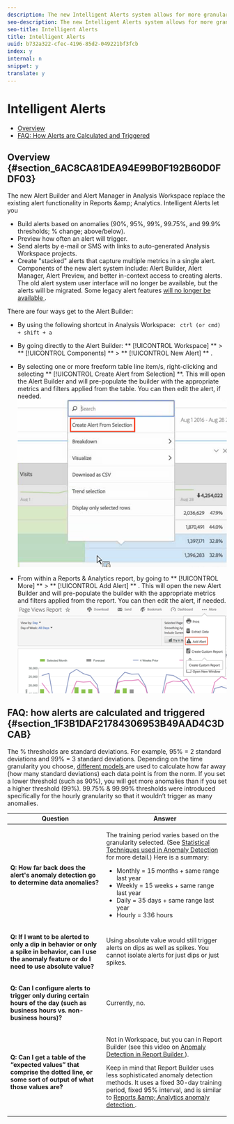 ```yaml
---
description: The new Intelligent Alerts system allows for more granular control over alerts and integrates anomaly detection with the alert system.
seo-description: The new Intelligent Alerts system allows for more granular control over alerts and integrates anomaly detection with the alert system.
seo-title: Intelligent Alerts
title: Intelligent Alerts
uuid: b732a322-cfec-4196-85d2-049221bf3fcb
index: y
internal: n
snippet: y
translate: y
---
```


# Intelligent Alerts


* [ Overview ](../../analysis_workspace_bucket/virtual-analyst/intellligent_alerts.md#section_6AC8CA81DEA94E99B0F192B60D0FDF03)
* [ FAQ: How Alerts are Calculated and Triggered ](../../analysis_workspace_bucket/virtual-analyst/intellligent_alerts.md#section_1F3B1DAF21784306953B49AAD4C3DCAB)

## Overview {#section_6AC8CA81DEA94E99B0F192B60D0FDF03}

The new Alert Builder and Alert Manager in Analysis Workspace replace the existing alert functionality in Reports &amp;amp; Analytics. Intelligent Alerts let you 

* Build alerts based on anomalies (90%, 95%, 99%, 99.75%, and 99.9% thresholds; % change; above/below).
* Preview how often an alert will trigger.
* Send alerts by e-mail or SMS with links to auto-generated Analysis Workspace projects.
* Create "stacked" alerts that capture multiple metrics in a single alert.
Components of the new alert system include: Alert Builder, Alert Manager, Alert Preview, and better in-context access to creating alerts. The old alert system user interface will no longer be available, but the alerts will be migrated. Some legacy alert features [ will no longer be available ](https://marketing.adobe.com/resources/help/en_US/sc/user/deprecated_alerts.html). 

There are four ways get to the Alert Builder: 

* By using the following shortcut in Analysis Workspace: ` ctrl (or cmd) + shift + a` 

* By going directly to the Alert Builder:  ** [!UICONTROL  Workspace] ** > ** [!UICONTROL  Components] ** > ** [!UICONTROL  New Alert] ** .
* By selecting one or more freeform table line item/s, right-clicking and selecting ** [!UICONTROL  Create Alert from Selection] **. This will open the Alert Builder and will pre-populate the builder with the appropriate metrics and filters applied from the table. You can then edit the alert, if needed. ![](../../assets/create-alert-from-selection.png) 

* From within a Reports &amp; Analytics report, by going to  ** [!UICONTROL  More] ** > ** [!UICONTROL  Add Alert] ** . This will open the new Alert Builder and will pre-populate the builder with the appropriate metrics and filters applied from the report. You can then edit the alert, if needed. ![](../../assets/add-alert.png) 


## FAQ: how alerts are calculated and triggered {#section_1F3B1DAF21784306953B49AAD4C3DCAB}

The % thresholds are standard deviations. For example, 95% = 2 standard deviations and 99% = 3 standard deviations. Depending on the time granularity you choose, [ different models ](../../analysis_workspace_bucket/virtual-analyst/anomaly_detection/statistics_anomaly_detection.md#concept_0705DC91F0F44951AC2226EC846E824C) are used to calculate how far away (how many standard deviations) each data point is from the norm. If you set a lower threshold (such as 90%), you will get more anomalies than if you set a higher threshold (99%). 99.75% &amp; 99.99% thresholds were introduced specifically for the hourly granularity so that it wouldn’t trigger as many anomalies. 

<table id="table_B3AA85E1DE3543DCA34966A52E3CE4AB"> 
 <thead> 
  <tr> 
   <th colname="col1" class="entry"> Question </th> 
   <th colname="col2" class="entry"> Answer </th> 
  </tr> 
 </thead>
 <tbody> 
  <tr> 
   <td colname="col1"> <p><b>Q: How far back does the alert's anomaly detection go to determine data anomalies?</b> </p> </td> 
   <td colname="col2"> <p>The training period varies based on the granularity selected. (See <a href="../../analysis_workspace_bucket/virtual-analyst/anomaly_detection/statistics_anomaly_detection.md#concept_0705DC91F0F44951AC2226EC846E824C" format="dita" scope="local"> Statistical Techniques used in Anomaly Detection </a> for more detail.) Here is a summary: </p> 
    <ul id="ul_4F8C2A41F06C498DBF5E7AE5DE803773"> 
     <li id="li_E246091A3F1E484C8444AF4052FCA784">Monthly = 15 months + same range last year </li> 
     <li id="li_CC014FB38AE1492B9647E990C29BFB3C">Weekly = 15 weeks + same range last year </li> 
     <li id="li_2517EE2097534324BE9C1B54CD181A62">Daily = 35 days + same range last year </li> 
     <li id="li_710BC8B009354542AA4962A59A646099">Hourly = 336 hours </li> 
    </ul> </td> 
  </tr> 
  <tr> 
   <td colname="col1"> <p><b>Q: If I want to be alerted to only a dip in behavior or only a spike in behavior, can I use the anomaly feature or do I need to use absolute value?</b> </p> </td> 
   <td colname="col2"> <p>Using absolute value would still trigger alerts on dips as well as spikes. You cannot isolate alerts for just dips or just spikes. </p> </td> 
  </tr> 
  <tr> 
   <td colname="col1"> <p><b>Q: Can I configure alerts to trigger only during certain hours of the day (such as business hours vs. non-business hours)? </b> </p> </td> 
   <td colname="col2"> <p>Currently, no. </p> </td> 
  </tr> 
  <tr> 
   <td colname="col1"> <p><b>Q: Can I get a table of the “expected values” that comprise the dotted line, or some sort of output of what those values are? </b> </p> </td> 
   <td colname="col2"> <p>Not in Workspace, but you can in Report Builder (see this video on <a href="https://www.youtube.com/watch?v=-a-8W6GQZnU" format="https" scope="external"> Anomaly Detection in Report Builder </a>). </p> <p>Keep in mind that Report Builder uses less sophisticated anomaly detection methods. It uses a fixed 30-day training period, fixed 95% interval, and is similar to <a href="https://marketing.adobe.com/resources/help/en_US/reference/anomaly.html" format="html" scope="external"> Reports &amp;amp; Analytics anomaly detection </a>. </p> </td> 
  </tr> 
 </tbody> 
</table>


